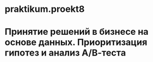 # praktikum.proekt8
#  Принятие решений в бизнесе на основе данных. Приоритизация гипотез и анализ А/В-теста
